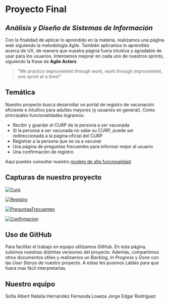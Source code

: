 # Proyecto Final
## _Análisis y Diseño de Sistemas de Información_


Con la finalidad de aplicar lo aprendido en la materia, realizamos una página web siguiendo la metodología _Agile_. También aplicamos lo aprendido acerca de UX, de manera que nuestra página fuera intuitiva y agradable de usar para los usuarios. 
Intentamos mejorar en cada uno de nuestros _sprints_, siguiendo la frase de **Agile Actors**
>“We practice improvement through work,
>work through improvement, one sprint at a time!”
## Temática
Nuestro proyecto busca desarrollar un portal de registro de vacunación eficiente e intuitivo para adultes mayores (y usuaries en general). Como principales funcionalidades logramos: 

- Recibir y guardar el CURP de la persona a ser vacunada
- Si la persona a ser vacunada no sabe su CURP, puede ser redireccionada a la página oficial del CURP
- Registrar a la persona que se va a vacunar 
- Una página de preguntas frecuentes para informar mejor al usuario 
- Una confirmación de registro 

Aquí puedes consultar nuestro [modelo de alta funcionalidad](https://www.figma.com/file/OAszkwJaOKu6IfdBCcaX8e/Untitled?node-id=0%3A1).

## Capturas de nuestro proyecto

[![Curp](https://drive.google.com/uc?export=view&id=1bEhQahfqKZc2gcup3demie7fhU3I_nA0)](https://drive.google.com/uc?export=view&id=1bEhQahfqKZc2gcup3demie7fhU3I_nA0)

[![Registro](https://drive.google.com/uc?export=view&id=1J8qOcBRMGWt69W8wwODUNGPsu09-kbzV)](https://drive.google.com/uc?export=view&id=1J8qOcBRMGWt69W8wwODUNGPsu09-kbzV)

[![PreguntasFrecuentes](https://drive.google.com/uc?export=view&id=1JGx1g5IkDC7rTFGmzuMX8JkGFtG4k-FY)](https://drive.google.com/uc?export=view&id=1JGx1g5IkDC7rTFGmzuMX8JkGFtG4k-FY)

[![Confirmacion](https://drive.google.com/uc?export=view&id=1_33H70hrxh65XrAV3AQIkoWQrgkrC7GN)](https://drive.google.com/uc?export=view&id=1_33H70hrxh65XrAV3AQIkoWQrgkrC7GN)


## Uso de GitHub

Para facilitar el trabajo en equipo utilizamos GitHub. En esta página, subimos nuestras distintas versiones del proyecto. Además, compartimos otros documentos útiles y realizamos un _Backlog_, _In Progress_ y _Done_ con las _User Storys_ de nuestro proyecto. A estas les pusimos Lables para que fuera mas fácil interpretarlas. 

## Nuestro equipo
Sofía Albert
Natalia Hernández
Fernanda Loaeza
Jorge Edgar Rodríguez
